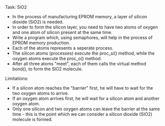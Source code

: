 Task:	SiO2
-   In the process of manufacturing EPROM memory, a layer of silicon dioxide (SiO2) is needed.
-   In order to form the silicon layer, you need to have two atoms of oxygen and one atom of silicon present at the
same time.
-   Write a program which, using semaphores, will help in the process of EPROM memory production. 
-   Each of the atoms represents a seperate process.
-   The silicon atoms (processes) execute the proc_si() method, while the oxygen atoms execute the proc_o() method.
-   After all three atoms "meet", each of them calls the virtual method bond(), to form the SIO2 molecule.

Limitations:
-   If a silicon atom reaches the "barrier" first, he will have to wait for the two oxygen atoms to arrive.
-   If an oxygen atom arrives first, he will wait for a silicon atom and another oxygen atom.
-   Only one silicon and two oxygen atoms can leave the barrier at the same time - this is the point which we can
 consider a silicon dioxide (SIO2) molecule is formed.